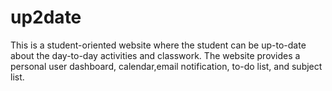 # up2date
This is a student-oriented website where the student can be up-to-date about the day-to-day activities and classwork. The website provides a personal user dashboard, calendar,email notification, to-do list, and subject list.
